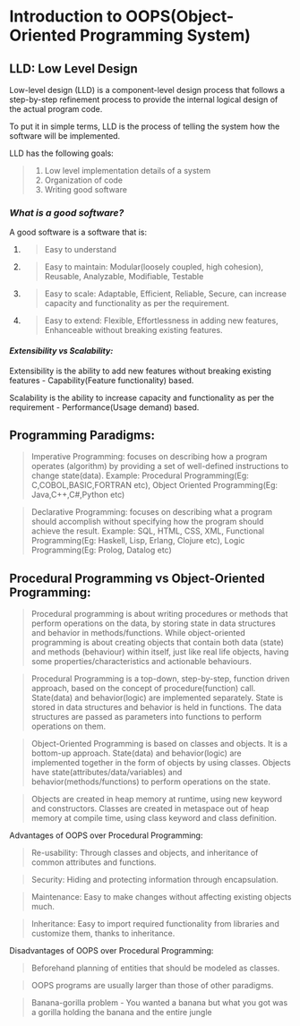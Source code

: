 # Introduction to OOPS(Object-Oriented Programming System)
## LLD: Low Level Design
Low-level design (LLD) is a component-level design process that follows a step-by-step refinement process to provide the internal logical design of the actual program code.

To put it in simple terms, LLD is the process of telling the system how the software will be implemented.

LLD has the following goals:
> 1. Low level implementation details of a system
> 2. Organization of code
> 3. Writing good software

### *What is a good software?*
A good software is a software that is:
1. >Easy to understand 
2. >Easy to maintain: Modular(loosely coupled, high cohesion), Reusable, Analyzable, Modifiable, Testable
3. >Easy to scale: Adaptable, Efficient, Reliable, Secure, can increase capacity and functionality as per the requirement.
4. >Easy to extend: Flexible, Effortlessness in adding new features, Enhanceable without breaking existing features. 

#### *Extensibility vs Scalability:*
Extensibility is the ability to add new features without breaking existing features - Capability(Feature functionality) based.

Scalability is the ability to increase capacity and functionality as per the requirement - Performance(Usage demand) based.

## Programming Paradigms:

> Imperative Programming: focuses on describing how a program operates (algorithm) by providing a set of well-defined instructions to change state(data).
  Example: Procedural Programming(Eg: C,COBOL,BASIC,FORTRAN etc), Object Oriented Programming(Eg: Java,C++,C#,Python etc)

> Declarative Programming: focuses on describing what a program should accomplish without specifying how the program should achieve the result.
  Example: SQL, HTML, CSS, XML, Functional Programming(Eg: Haskell, Lisp, Erlang, Clojure etc), Logic Programming(Eg: Prolog, Datalog etc)

Procedural Programming vs Object-Oriented Programming:
-
> Procedural programming is about writing procedures or methods that perform operations on the data, by storing state in data structures and behavior in methods/functions.
> While object-oriented programming is about creating objects that contain both data (state) and methods (behaviour) within itself, just like real life objects, having some properties/characteristics and actionable behaviours.

> Procedural Programming is a top-down, step-by-step, function driven approach, based on the concept of procedure(function) call.
  State(data) and behavior(logic) are implemented separately. State is stored in data structures and behavior is held in functions.
  The data structures are passed as parameters into functions to perform operations on them.
       
> Object-Oriented Programming is based on classes and objects. It is a bottom-up approach.
  State(data) and behavior(logic) are implemented together in the form of objects by using classes.
  Objects have state(attributes/data/variables) and behavior(methods/functions) to perform operations on the state.
    
> Objects are created in heap memory at runtime, using new keyword and constructors.
  Classes are created in metaspace out of heap memory at compile time, using class keyword and class definition.
 
Advantages of OOPS over Procedural Programming:

> Re-usability: Through classes and objects, and inheritance of common attributes and functions.

> Security: Hiding and protecting information through encapsulation.

> Maintenance: Easy to make changes without affecting existing objects much.

> Inheritance: Easy to import required functionality from libraries and customize them, thanks to inheritance.

Disadvantages of OOPS over Procedural Programming:

> Beforehand planning of entities that should be modeled as classes.

> OOPS programs are usually larger than those of other paradigms.

> Banana-gorilla problem - You wanted a banana but what you got was a gorilla holding the banana and the entire jungle
